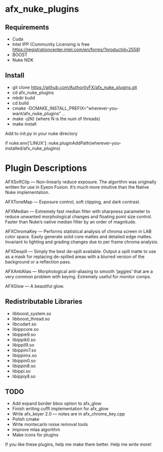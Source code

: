 ﻿afx_nuke_plugins
================

Requirements
------------
* Cuda
* Intel IPP (Community Licensing is free https://registrationcenter.intel.com/en/forms/?productid=2558)
* BOOST
* Nuke NDK

Install
-------
* git clone https://github.com/AuthorityFX/afx_nuke_plugins.git
* cd afx_nuke_plugins
* mkdir build
* cd build
* cmake -DCMAKE_INSTALL_PREFIX="wherever-you-want/afx_nuke_plugins" ..
* make -j{N} (where N is the num of threads)
* make install

Add to init.py in your nuke directory

if nuke.env['LINUX']:
        nuke.pluginAddPath(wherever-you-installed/afx_nuke_plugins)

Plugin Descriptions
===================

AFXSoftClip — Non-linearly reduce exposure.  The algorithm was originally written for use in Eyeon Fusion.  It’s much more intuitive than the Native Nuke implementation.

AFXToneMap — Exposure control, soft clipping, and dark contrast.

AFXMedian — Extremely fast median filter with sharpness parameter to reduce unwanted morphological changes and floating point size control.  Faster than Nuke’s native median filter by an order of magnitude.

AFXChromaKey — Performs statistical analysis of chroma screen in LAB color space.  Easily generate solid core mattes and detailed edge mattes.  Invariant to lighting and grading changes due to per frame chroma analysis.

AFXDespill — Simply the best de-spill available.  Output a spill matte to use as a mask for replacing de-spilled areas with a blurred version of the background or a reflection pass.

AFXAntiAlias — Morphological anti-aliasing to smooth ‘jaggies’ that are a very common problem with keying. Extremely useful for monitor comps.

AFXGlow — A beautiful glow.

Redistributable Libraries
-------------------------

* libboost_system.so
* libboost_thread.so
* libcudart.so
* libippcore.so
* libippie9.so
* libippik0.so
* libippil9.so
* libippim7.so
* libippimx.so
* libippin0.so
* libippin8.so
* libippi.so
* libippiy8.so

TODO
--------------------------------------------------

* Add expand border bbox option to afx_glow
* Finish writing cufft implementation for afx_glow
* Write afx_keyer 2.0 — notes are in afx_chrome_key.cpp
* Polish cmake
* Write montecarlo noise removal tools
* Improve mlaa algorithm
* Make icons for plugins

If you like these plugins, help me make them better. Help me write more!